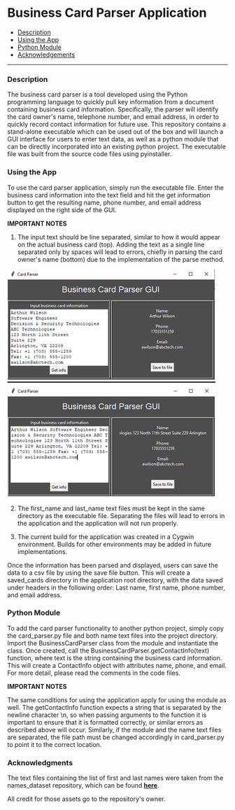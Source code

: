 # Business Card Parser Application

- [Description](#Description)
- [Using the App](#Using-the-App)
- [Python Module](#Python-Module)
- [Acknowledgements](#Acknowledgements)

---

### Description

The business card parser is a tool developed using the Python programming language to quickly pull key information from a document containing business card information. Specifically, the parser will identify the card owner's name, telephone number, and email address, in order to quickly record contact information for future use. This repository contains a stand-alone executable which can be used out of the box and will launch a GUI interface for users to enter text data, as well as a python module that can be directly incorporated into an existing python project. The executable file was built from the source code files using pyinstaller.

### Using the App

To use the card parser application, simply run the executable file. Enter the business card information into the text field and hit the get information button to get the resulting name, phone number, and email address displayed on the right side of the GUI. 

__IMPORTANT NOTES__

1. The input text should be line separated, similar to how it would appear on the actual business card (top). Adding the text as a single line separated only by spaces will lead to errors, chiefly in parsing the card owner's name (bottom) due to the implementation of the parse method.

![](images/card_parser.png)

2. The first_name and last_name text files must be kept in the same directory as the executable file. Separating the files will lead to errors in the application and the application will not run properly.

3. The current build for the application was created in a Cygwin environment. Builds for other environments may be added in future implementations.

Once the information has been parsed and displayed, users can save the data to a csv file by using the save file button. This will create a saved_cards directory in the application root directory, with the data saved under headers in the following order: Last name, first name, phone number, and email address.

### Python Module

To add the card parser functionality to another python project, simply copy the card_parser.py file and both name text files into the project directory. Import the BusinessCardParser class from the module and instantiate the class. Once created, call the BusinessCardParser.getContactInfo(text) function, where text is the string containing the business card information. This will create a ContactInfo object with attributes name, phone, and email. For more detail, please read the comments in the code files.

__IMPORTANT NOTES__

The same conditions for using the application apply for using the module as well. The getContactInfo function expects a string that is separated by the newline character \n, so when passing arguments to the function it is important to ensure that it is formatted correctly, or similar errors as described above will occur. Similarly, if the module and the name text files are separated, the file path must be changed accordingly in card_parser.py to point it to the correct location.

### Acknowledgments

The text files containing the list of first and last names were taken from the names_dataset repository, which can be found [__here__](https://github.com/philipperemy/name-dataset).

All credit for those assets go to the repository's owner.
